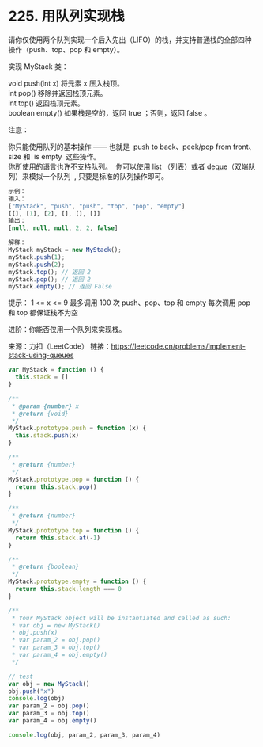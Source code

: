 # 225. 用队列实现栈

请你仅使用两个队列实现一个后入先出（LIFO）的栈，并支持普通栈的全部四种操作（push、top、pop 和 empty）。

实现 MyStack 类：

void push(int x) 将元素 x 压入栈顶。  
int pop() 移除并返回栈顶元素。  
int top() 返回栈顶元素。  
boolean empty() 如果栈是空的，返回 true ；否则，返回 false 。

注意：

你只能使用队列的基本操作 —— 也就是  push to back、peek/pop from front、size 和  is empty  这些操作。  
你所使用的语言也许不支持队列。  你可以使用 list （列表）或者 deque（双端队列）来模拟一个队列  , 只要是标准的队列操作即可。

```javascript
示例：
输入：
["MyStack", "push", "push", "top", "pop", "empty"]
[[], [1], [2], [], [], []]
输出：
[null, null, null, 2, 2, false]

解释：
MyStack myStack = new MyStack();
myStack.push(1);
myStack.push(2);
myStack.top(); // 返回 2
myStack.pop(); // 返回 2
myStack.empty(); // 返回 False
```

提示：
1 <= x <= 9
最多调用 100 次 push、pop、top 和 empty
每次调用 pop 和 top 都保证栈不为空

进阶：你能否仅用一个队列来实现栈。

来源：力扣（LeetCode）
链接：https://leetcode.cn/problems/implement-stack-using-queues

```javascript
var MyStack = function () {
  this.stack = []
}

/**
 * @param {number} x
 * @return {void}
 */
MyStack.prototype.push = function (x) {
  this.stack.push(x)
}

/**
 * @return {number}
 */
MyStack.prototype.pop = function () {
  return this.stack.pop()
}

/**
 * @return {number}
 */
MyStack.prototype.top = function () {
  return this.stack.at(-1)
}

/**
 * @return {boolean}
 */
MyStack.prototype.empty = function () {
  return this.stack.length === 0
}

/**
 * Your MyStack object will be instantiated and called as such:
 * var obj = new MyStack()
 * obj.push(x)
 * var param_2 = obj.pop()
 * var param_3 = obj.top()
 * var param_4 = obj.empty()
 */

// test
var obj = new MyStack()
obj.push("x")
console.log(obj)
var param_2 = obj.pop()
var param_3 = obj.top()
var param_4 = obj.empty()

console.log(obj, param_2, param_3, param_4)
```
